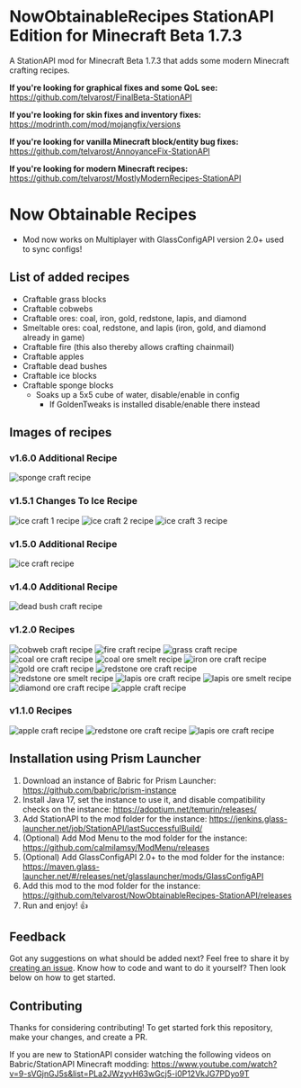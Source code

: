 # NowObtainableRecipes StationAPI Edition for Minecraft Beta 1.7.3

A StationAPI mod for Minecraft Beta 1.7.3 that adds some modern Minecraft crafting recipes.

**If you're looking for graphical fixes and some QoL see:** https://github.com/telvarost/FinalBeta-StationAPI

**If you're looking for skin fixes and inventory fixes:** https://modrinth.com/mod/mojangfix/versions

**If you're looking for vanilla Minecraft block/entity bug fixes:** https://github.com/telvarost/AnnoyanceFix-StationAPI

**If you're looking for modern Minecraft recipes:** https://github.com/telvarost/MostlyModernRecipes-StationAPI

# Now Obtainable Recipes

* Mod now works on Multiplayer with GlassConfigAPI version 2.0+ used to sync configs!

## List of added recipes

* Craftable grass blocks
* Craftable cobwebs
* Craftable ores: coal, iron, gold, redstone, lapis, and diamond
* Smeltable ores: coal, redstone, and lapis (iron, gold, and diamond already in game)
* Craftable fire (this also thereby allows crafting chainmail)
* Craftable apples
* Craftable dead bushes
* Craftable ice blocks
* Craftable sponge blocks
  * Soaks up a 5x5 cube of water, disable/enable in config
    * If GoldenTweaks is installed disable/enable there instead

## Images of recipes

### v1.6.0 Additional Recipe
![sponge craft recipe](https://github.com/telvarost/NowObtainableRecipes-StationAPI/blob/main/images/SpongeRecipe.PNG)

### v1.5.1 Changes To Ice Recipe
![ice craft 1 recipe](https://github.com/telvarost/NowObtainableRecipes-StationAPI/blob/main/images/IceRecipeV2_1.PNG)
![ice craft 2 recipe](https://github.com/telvarost/NowObtainableRecipes-StationAPI/blob/main/images/IceRecipeV2_2.PNG)
![ice craft 3 recipe](https://github.com/telvarost/NowObtainableRecipes-StationAPI/blob/main/images/IceRecipeV2_3.PNG)

### v1.5.0 Additional Recipe
![ice craft recipe](https://github.com/telvarost/NowObtainableRecipes-StationAPI/blob/main/images/IceRecipe.PNG)

### v1.4.0 Additional Recipe
![dead bush craft recipe](https://github.com/telvarost/NowObtainableRecipes-StationAPI/blob/main/images/DeadBushRecipe.PNG)

### v1.2.0 Recipes
![cobweb craft recipe](https://github.com/telvarost/NowObtainableRecipes-StationAPI/blob/main/images/CobwebRecipe.PNG)
![fire craft recipe](https://github.com/telvarost/NowObtainableRecipes-StationAPI/blob/main/images/FireRecipe.PNG)
![grass craft recipe](https://github.com/telvarost/NowObtainableRecipes-StationAPI/blob/main/images/GrassRecipe.PNG)
![coal ore craft recipe](https://github.com/telvarost/NowObtainableRecipes-StationAPI/blob/main/images/CoalOreRecipe.PNG)
![coal ore smelt recipe](https://github.com/telvarost/NowObtainableRecipes-StationAPI/blob/main/images/CoalSmeltRecipe.PNG)
![iron ore craft recipe](https://github.com/telvarost/NowObtainableRecipes-StationAPI/blob/main/images/IronOreRecipe.PNG)
![gold ore craft recipe](https://github.com/telvarost/NowObtainableRecipes-StationAPI/blob/main/images/GoldOreRecipe.PNG)
![redstone ore craft recipe](https://github.com/telvarost/NowObtainableRecipes-StationAPI/blob/main/images/RedstoneOreRecipeV2.PNG)
![redstone ore smelt recipe](https://github.com/telvarost/NowObtainableRecipes-StationAPI/blob/main/images/RedstoneSmeltRecipe.PNG)
![lapis ore craft recipe](https://github.com/telvarost/NowObtainableRecipes-StationAPI/blob/main/images/LapisOreRecipeV2.PNG)
![lapis ore smelt recipe](https://github.com/telvarost/NowObtainableRecipes-StationAPI/blob/main/images/LapisSmeltRecipe.PNG)
![diamond ore craft recipe](https://github.com/telvarost/NowObtainableRecipes-StationAPI/blob/main/images/DiamondOreRecipe.PNG)
![apple craft recipe](https://github.com/telvarost/NowObtainableRecipes-StationAPI/blob/main/images/AppleRecipeV2.PNG)

### v1.1.0 Recipes
![apple craft recipe](https://github.com/telvarost/NowObtainableRecipes-StationAPI/blob/main/images/AppleRecipe.PNG)
![redstone ore craft recipe](https://github.com/telvarost/NowObtainableRecipes-StationAPI/blob/main/images/RedstoneOreRecipe.PNG)
![lapis ore craft recipe](https://github.com/telvarost/NowObtainableRecipes-StationAPI/blob/main/images/LapisOreRecipe.PNG)

## Installation using Prism Launcher

1. Download an instance of Babric for Prism Launcher: https://github.com/babric/prism-instance
2. Install Java 17, set the instance to use it, and disable compatibility checks on the instance: https://adoptium.net/temurin/releases/
3. Add StationAPI to the mod folder for the instance: https://jenkins.glass-launcher.net/job/StationAPI/lastSuccessfulBuild/
4. (Optional) Add Mod Menu to the mod folder for the instance: https://github.com/calmilamsy/ModMenu/releases
5. (Optional) Add GlassConfigAPI 2.0+ to the mod folder for the instance: https://maven.glass-launcher.net/#/releases/net/glasslauncher/mods/GlassConfigAPI
6. Add this mod to the mod folder for the instance: https://github.com/telvarost/NowObtainableRecipes-StationAPI/releases
7. Run and enjoy! 👍

## Feedback

Got any suggestions on what should be added next? Feel free to share it by [creating an issue](https://github.com/telvarost/NowObtainableRecipes-StationAPI/issues/new). Know how to code and want to do it yourself? Then look below on how to get started.

## Contributing

Thanks for considering contributing! To get started fork this repository, make your changes, and create a PR. 

If you are new to StationAPI consider watching the following videos on Babric/StationAPI Minecraft modding: https://www.youtube.com/watch?v=9-sVGjnGJ5s&list=PLa2JWzyvH63wGcj5-i0P12VkJG7PDyo9T
